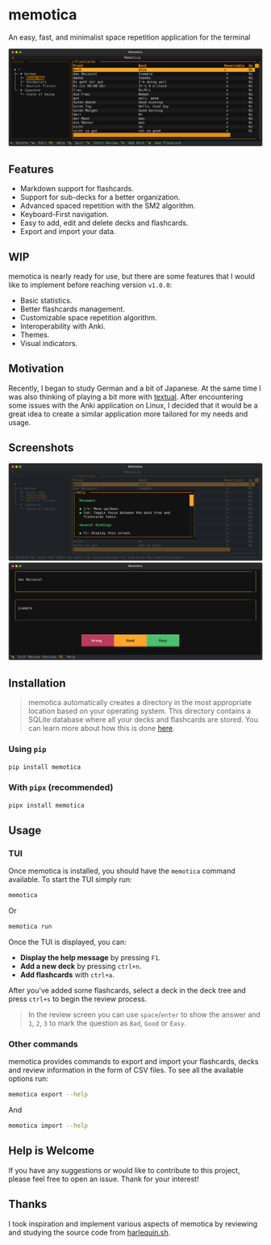 # memotica

An easy, fast, and minimalist space repetition application for the terminal

![Main screen screenshot](./assets/memotica_tui.svg)

## Features

- Markdown support for flashcards.
- Support for sub-decks for a better organization.
- Advanced spaced repetition with the SM2 algorithm.
- Keyboard-First navigation.
- Easy to add, edit and delete decks and flashcards.
- Export and import your data.

## WIP

memotica is nearly ready for use, but there are some features that I would like to implement before reaching version `v1.0.0`:

- Basic statistics.
- Better flashcards management.
- Customizable space repetition algorithm.
- Interoperability with Anki.
- Themes.
- Visual indicators.

## Motivation

Recently, I began to study German and a bit of Japanese. At the same time I was also thinking of playing a bit more with [textual](https://textual.textualize.io/). After encountering some issues with the Anki application on Linux, I decided that it would be a great idea to create a similar application more tailored for my needs and usage.

## Screenshots

![Help modal](./assets/memotica_help.svg)
![Review Screen](./assets/memotica_review_answer.svg)

## Installation

> memotica automatically creates a directory in the most appropriate location based on your operating system. This directory contains a SQLite database where all your decks and flashcards are stored. You can learn more about how this is done [here](https://click.palletsprojects.com/en/8.1.x/api/#click.get_app_dir).

### Using `pip`

```bash
pip install memotica
```

### With `pipx` (recommended)

```bash
pipx install memotica
```

## Usage

### TUI

Once memotica is installed, you should have the `memotica` command available. To start the TUI simply run:

```bash
memotica
```

Or

```bash
memotica run
```

Once the TUI is displayed, you can:

- **Display the help message** by pressing `F1`.
- **Add a new deck** by pressing `ctrl+n`.
- **Add flashcards** with `ctrl+a`.

After you've added some flashcards, select a deck in the deck tree and press `ctrl+s` to begin the review process.

> In the review screen you can use `space`/`enter` to show the answer and `1`, `2`, `3` to mark the question as `Bad`, `Good` or `Easy`.

### Other commands

memotica provides commands to export and import your flashcards, decks and review information in the form of CSV files. To see all the available options run:

```bash
memotica export --help
```

And

```bash
memotica import --help
```

## Help is Welcome

If you have any suggestions or would like to contribute to this project, please feel free to open an issue. Thank for your interest!

## Thanks

I took inspiration and implement various aspects of memotica by reviewing and studying the source code from [harlequin.sh](https://harlequin.sh/).
